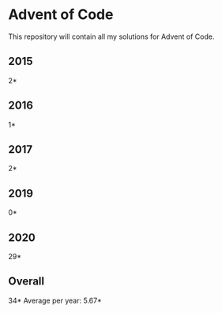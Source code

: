 # Advent of Code

This repository will contain all my solutions for Advent of Code.

## 2015
2*

## 2016 
1*

## 2017
2*

## 2019
0*

## 2020
29*

## Overall
34*
Average per year: 5.67*

